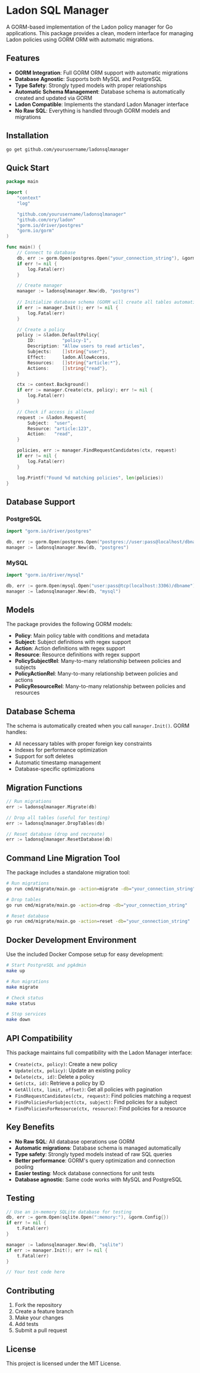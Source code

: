 # Ladon SQL Manager

A GORM-based implementation of the Ladon policy manager for Go applications. This package provides a clean, modern interface for managing Ladon policies using GORM ORM with automatic migrations.

## Features

- **GORM Integration**: Full GORM ORM support with automatic migrations
- **Database Agnostic**: Supports both MySQL and PostgreSQL
- **Type Safety**: Strongly typed models with proper relationships
- **Automatic Schema Management**: Database schema is automatically created and updated via GORM
- **Ladon Compatible**: Implements the standard Ladon Manager interface
- **No Raw SQL**: Everything is handled through GORM models and migrations

## Installation

```bash
go get github.com/yourusername/ladonsqlmanager
```

## Quick Start

```go
package main

import (
    "context"
    "log"

    "github.com/yourusername/ladonsqlmanager"
    "github.com/ory/ladon"
    "gorm.io/driver/postgres"
    "gorm.io/gorm"
)

func main() {
    // Connect to database
    db, err := gorm.Open(postgres.Open("your_connection_string"), &gorm.Config{})
    if err != nil {
        log.Fatal(err)
    }

    // Create manager
    manager := ladonsqlmanager.New(db, "postgres")
    
    // Initialize database schema (GORM will create all tables automatically)
    if err := manager.Init(); err != nil {
        log.Fatal(err)
    }

    // Create a policy
    policy := &ladon.DefaultPolicy{
        ID:          "policy-1",
        Description: "Allow users to read articles",
        Subjects:    []string{"user"},
        Effect:      ladon.AllowAccess,
        Resources:   []string{"article:*"},
        Actions:     []string{"read"},
    }

    ctx := context.Background()
    if err := manager.Create(ctx, policy); err != nil {
        log.Fatal(err)
    }

    // Check if access is allowed
    request := &ladon.Request{
        Subject:  "user",
        Resource: "article:123",
        Action:   "read",
    }

    policies, err := manager.FindRequestCandidates(ctx, request)
    if err != nil {
        log.Fatal(err)
    }

    log.Printf("Found %d matching policies", len(policies))
}
```

## Database Support

### PostgreSQL
```go
import "gorm.io/driver/postgres"

db, err := gorm.Open(postgres.Open("postgres://user:pass@localhost/dbname"), &gorm.Config{})
manager := ladonsqlmanager.New(db, "postgres")
```

### MySQL
```go
import "gorm.io/driver/mysql"

db, err := gorm.Open(mysql.Open("user:pass@tcp(localhost:3306)/dbname"), &gorm.Config{})
manager := ladonsqlmanager.New(db, "mysql")
```

## Models

The package provides the following GORM models:

- **Policy**: Main policy table with conditions and metadata
- **Subject**: Subject definitions with regex support
- **Action**: Action definitions with regex support
- **Resource**: Resource definitions with regex support
- **PolicySubjectRel**: Many-to-many relationship between policies and subjects
- **PolicyActionRel**: Many-to-many relationship between policies and actions
- **PolicyResourceRel**: Many-to-many relationship between policies and resources

## Database Schema

The schema is automatically created when you call `manager.Init()`. GORM handles:

- All necessary tables with proper foreign key constraints
- Indexes for performance optimization
- Support for soft deletes
- Automatic timestamp management
- Database-specific optimizations

## Migration Functions

```go
// Run migrations
err := ladonsqlmanager.Migrate(db)

// Drop all tables (useful for testing)
err := ladonsqlmanager.DropTables(db)

// Reset database (drop and recreate)
err := ladonsqlmanager.ResetDatabase(db)
```

## Command Line Migration Tool

The package includes a standalone migration tool:

```bash
# Run migrations
go run cmd/migrate/main.go -action=migrate -db="your_connection_string"

# Drop tables
go run cmd/migrate/main.go -action=drop -db="your_connection_string"

# Reset database
go run cmd/migrate/main.go -action=reset -db="your_connection_string"
```

## Docker Development Environment

Use the included Docker Compose setup for easy development:

```bash
# Start PostgreSQL and pgAdmin
make up

# Run migrations
make migrate

# Check status
make status

# Stop services
make down
```

## API Compatibility

This package maintains full compatibility with the Ladon Manager interface:

- `Create(ctx, policy)`: Create a new policy
- `Update(ctx, policy)`: Update an existing policy
- `Delete(ctx, id)`: Delete a policy
- `Get(ctx, id)`: Retrieve a policy by ID
- `GetAll(ctx, limit, offset)`: Get all policies with pagination
- `FindRequestCandidates(ctx, request)`: Find policies matching a request
- `FindPoliciesForSubject(ctx, subject)`: Find policies for a subject
- `FindPoliciesForResource(ctx, resource)`: Find policies for a resource

## Key Benefits

- **No Raw SQL**: All database operations use GORM
- **Automatic migrations**: Database schema is managed automatically
- **Type safety**: Strongly typed models instead of raw SQL queries
- **Better performance**: GORM's query optimization and connection pooling
- **Easier testing**: Mock database connections for unit tests
- **Database agnostic**: Same code works with MySQL and PostgreSQL

## Testing

```go
// Use an in-memory SQLite database for testing
db, err := gorm.Open(sqlite.Open(":memory:"), &gorm.Config{})
if err != nil {
    t.Fatal(err)
}

manager := ladonsqlmanager.New(db, "sqlite")
if err := manager.Init(); err != nil {
    t.Fatal(err)
}

// Your test code here
```

## Contributing

1. Fork the repository
2. Create a feature branch
3. Make your changes
4. Add tests
5. Submit a pull request

## License

This project is licensed under the MIT License.